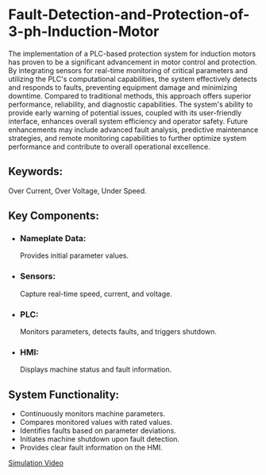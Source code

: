 # Fault-Detection-and-Protection-of-3-ph-Induction-Motor
The implementation of a PLC-based protection system for induction motors has proven to be a significant advancement in motor control and protection. By integrating sensors for real-time monitoring of critical parameters and utilizing the PLC's computational capabilities, the system effectively detects and responds to faults, preventing equipment damage and minimizing downtime. Compared to traditional methods, this approach offers superior performance, reliability, and diagnostic capabilities. The system's ability to provide early warning of potential issues, coupled with its user-friendly interface, enhances overall system efficiency and operator safety. Future enhancements may include advanced fault analysis, predictive maintenance strategies, and remote monitoring capabilities to further optimize system performance and contribute to overall operational excellence.
<h2> Keywords:  </h2>   Over Current, Over Voltage, Under Speed.
<h2>Key Components:</h2>
<ul><li><h3>Nameplate Data:</h3> Provides initial parameter values.</li>	
<li><h3>Sensors:</h3> Capture real-time speed, current, and voltage.</li>	
<li><h3>PLC:</h3> Monitors parameters, detects faults, and triggers shutdown.</li>	
<li><h3>HMI:</h3> Displays machine status and fault information.</li>	
  </ul>
<h2>System Functionality:</h2>
<ul>
<li>Continuously monitors machine parameters.</li>
<li>Compares monitored values with rated values.</li>
<li>Identifies faults based on parameter deviations.</li>
<li>Initiates machine shutdown upon fault detection.</li>
<li>Provides clear fault information on the HMI.</li>
</ul>
<a href="https://drive.google.com/file/d/1JJWuV8X7wG9JTK9XKduDFYewH66WLeRe/view?usp=sharing">Simulation Video</a> 
